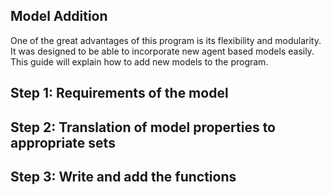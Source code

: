 

## Model Addition

One of the great advantages of this program is its flexibility and modularity. It was designed to be able to incorporate
new agent based models easily. This guide will explain how to add new models to the program.

## Step 1: Requirements of the model
## Step 2: Translation of model properties to appropriate sets
## Step 3: Write and add the functions